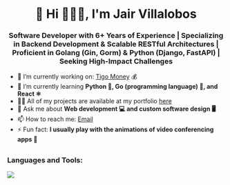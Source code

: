 <h1 align="center">🚀 Hi 🧑🏾‍💻, I'm Jair Villalobos</h1>
<h3 align="center">Software Developer with 6+ Years of Experience | Specializing in Backend Development & Scalable RESTful Architectures | Proficient in Golang (Gin, Gorm) & Python (Django, FastAPI) | Seeking High-Impact Challenges</h3>

- 🔭 I’m currently working on: [Tigo Money](https://tigomoney.com/gt/home-gt) 💰
- 🌱 I’m currently learning **Python 🐍, Go (programming language) 🐹, and React ⚛️**
- 👨‍💻 All of my projects are available at my portfolio [here](https://jairvillalobos.github.io/)
- 💬 Ask me about **Web development 💻 and custom software design 🖥️**
- 📫 How to reach me: [Email](mailto:juanjair2018@hotmail.com)
- ⚡ Fun fact: **I usually play with the animations of video conferencing apps 🎥**

## <h3 align="left">Languages and Tools:</h3>

<p align="left">
  <a href="https://skillicons.dev">
    <img src="https://skillicons.dev/icons?i=docker,fastapi,aws,go,django,python,java,figma,express,angular,sass,nextjs,js,html,css,react,postman,postgresql,linux,nodejs,git,spring,tailwindcss,mysql,qt,sequelize,vscode,wordpress,ts,bootstrap" />
  </p>
</p>
